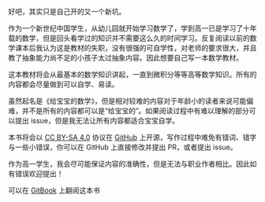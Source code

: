 好吧，其实只是自己开的又一个新坑。

作为一个新世纪中国学生，从幼儿园就开始学习数学了，学到高一已是学习了十年载的数学，但是回头看学过的知识并不需要这么久的时间学习。反复阅读以前的数学课本后我认为这是教材的失职，没有很强的可自学性，对老师的要求很大，并且教了抽象能力尚不足的小孩子太过抽象内容。因此想要自己写一本数学教材。

这本教材将会从最基本的数学知识讲起，一直到微积分等等高等数学知识。所有的内容都会尽量做到可以自学、易读。

虽然起名是《给宝宝的数学》，但是相对较难的内容对于年龄小的读者来说可能偏难，并不是所有的内容都可以是“给宝宝的”。如果阅读过程中有难以理解的部分可以提出 issue，但是我无法让所有内容都适合宝宝自学。

本书将会以 [CC BY-SA 4.0](https://creativecommons.org/licenses/by-sa/4.0/deed.zh-hans) 协议在 [GitHub](https://github.com/NanamiNakano/Math4Babies) 上开源，写作过程中难免有错词、错字与一些小错误，你可以在 GitHub 上直接修改并提出 PR，或者提出 issue。

作为高一学生，我会尽可能保证内容的准确性，但是无法与职业作者相比。因此如有错误欢迎提出！

可以在 [GitBook](https://m4b.thynanami.dev) 上翻阅这本书